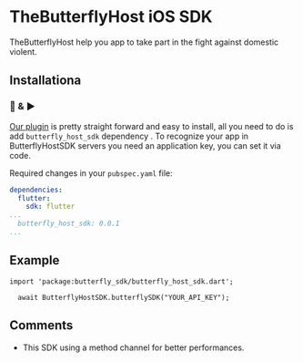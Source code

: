 # TheButterflyHost iOS SDK


TheButterflyHost help you app to take part in the fight against domestic violent.


## Installationa
### 🔌 & ▶️

[Our plugin](https://pub.dev/packages/butterfly_host_sdk) is pretty straight forward and easy to install, all you need to do is add `butterfly_host_sdk` dependency .
To recognize your app in ButterflyHostSDK servers you need an application key, you can set it via code.

Required changes in your `pubspec.yaml` file:
```yaml
dependencies:
  flutter:
    sdk: flutter
...
  butterfly_host_sdk: 0.0.1
...
```

## Example

```
import 'package:butterfly_sdk/butterfly_host_sdk.dart';
  
  await ButterflyHostSDK.butterflySDK("YOUR_API_KEY");

```

## Comments

* This SDK using a method channel for better performances.
